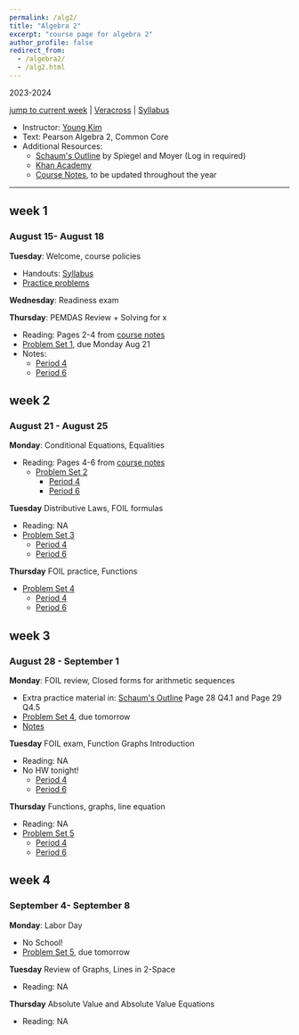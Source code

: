 ```yaml
---
permalink: /alg2/
title: "Algebra 2"
excerpt: "course page for algebra 2"
author_profile: false
redirect_from: 
  - /algebra2/
  - /alg2.html
---
```

2023-2024


[jump to current week](#week-2) | [Veracross](https://accounts.veracross.com/vcs/portals/login) | [Syllabus](/files/alg2/2324Alg2Syllabus.pdf)

  * Instructor: [Young Kim](https://yxyzyxy.github.io/)
  * Text: Pearson Algebra 2, Common Core
  * Additional Resources:
    * [Schaum's Outline](https://drive.google.com/file/d/1ukws6VYOhGW4ATlJA-4aA0jrcP24paRJ/view?usp=sharing) by Spiegel and Moyer (Log in required)
    * [Khan Academy](https://www.khanacademy.org/math/algebra-home)
    * [Course Notes](/files/alg2coursenotes.pdf), to be updated throughout the year
  
---

## week 1
### August 15- August 18
**Tuesday**: Welcome, course policies
  * Handouts: [Syllabus](files/alg2/2324Alg2Syllabus.pdf)
  * [Practice problems](/files/2324alg2prelimpractice.pdf)

**Wednesday**: Readiness exam

**Thursday**: PEMDAS Review + Solving for x
  * Reading: Pages 2-4 from [course notes](/files/alg2coursenotes.pdf)
  * [Problem Set 1](/files/alg2/2324alghw01f.pdf), due Monday Aug 21
  * Notes:
    * [Period 4](/files/alg2/081723p4.pdf)
    * [Period 6](/files/alg2/081723p6.pdf)
       
## week 2
### August 21 - August 25
**Monday**: Conditional Equations, Equalities
* Reading: Pages 4-6 from [course notes](/files/alg2coursenotes.pdf)
  * [Problem Set 2](/files/alg2/2324alg2hw02f.pdf)
    * [Period 4](/files/alg2/082123p4.pdf)
    * [Period 6](/files/alg2/082123p6.pdf)

**Tuesday** Distributive Laws, FOIL formulas
 * Reading: NA
  * [Problem Set 3](/files/alg2/2324alg2hw03f.pdf)
    * [Period 4](/files/alg2/082223p4.pdf)
    * [Period 6](/files/alg2/082223p6.pdf)
      
**Thursday** FOIL practice, Functions
  * [Problem Set 4](/files/alg2/2324alg2hw04f.pdf)
    * [Period 4](/files/alg2/082423p4.pdf)
    * [Period 6](/files/alg2/082423p6.pdf)


       
## week 3
### August 28 - September 1
**Monday**: FOIL review, Closed forms for arithmetic sequences
  * Extra practice material in: [Schaum's Outline](https://drive.google.com/file/d/1ukws6VYOhGW4ATlJA-4aA0jrcP24paRJ/view?usp=sharing) Page 28 Q4.1 and Page 29 Q4.5
  * [Problem Set 4](/files/alg2h/2324alg2hw04f.pdf), due tomorrow
  * [Notes](/files/alg2/082823p4.pdf)

**Tuesday** FOIL exam, Function Graphs Introduction
  * Reading: NA
  * No HW tonight!
    * [Period 4](/files/alg2/082923p4.pdf)
    * [Period 6](/files/alg2/082923p6.pdf)

**Thursday** Functions, graphs, line equation
  * Reading: NA
  * [Problem Set 5](/files/alg2/2324alg2hw05f.pdf)
    * [Period 4](/files/alg2/083123p4.pdf)
    * [Period 6](/files/alg2/083123p6.pdf)


## week 4
### September 4- September 8
**Monday**: Labor Day
  * No School!
  * [Problem Set 5](/files/alg2h/2324alg2hw05f.pdf), due tomorrow

**Tuesday** Review of Graphs, Lines in 2-Space
  * Reading: NA

**Thursday** Absolute Value and Absolute Value Equations
  * Reading: NA
